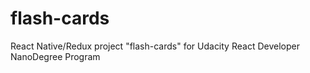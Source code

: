 # flash-cards

React Native/Redux project "flash-cards" for Udacity React Developer NanoDegree Program
